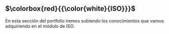 ## **$\colorbox{red}{{\color{white}{ISO}}}$**

En esta sección del portfolio iremos subiendo los conocimientos que vamos adquiriendo en el módulo de ISO.